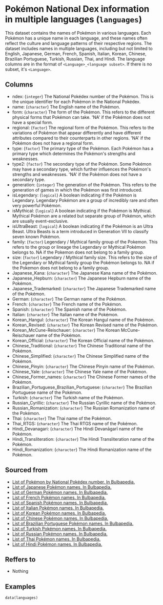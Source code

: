# Pokémon National Dex information in multiple languages (`languages`)

This dataset contains the names of Pokémon in various languages.
Each Pokémon has a unique name in each language, and these names often reflect the culture and
language patterns of their respective regions. The dataset includes names in multiple languages,
including but not limited to English, Japanese, German, French, Spanish, Italian, Korean, Chinese,
Brazilian Portuguese, Turkish, Russian, Thai, and Hindi. The language columns are in the format of
`<Language>_<language subset>`. If there is no subset, it's `<Language>`.


## Columns
  - ndex: (`integer`) The National Pokédex number of the Pokémon. This is the unique identifier for each Pokémon in the National Pokédex.
  - name: (`character`) The English name of the Pokémon.
  - form: (`character`) The form of the Pokémon. This refers to the different physical forms that Pokémon can take. 'NA' if the Pokémon does not have a special form.
  - regional: (`factor`) The regional form of the Pokémon. This refers to the variations of Pokémon that appear differently and have different attributes compared to their counterparts in other regions. 'NA' if the Pokémon does not have a regional form.
  - type: (`factor`) The primary type of the Pokémon. Each Pokémon has a primary type which determines the Pokémon's strengths and weaknesses.
  - type2: (`factor`) The secondary type of the Pokémon. Some Pokémon may have a secondary type, which further influences the Pokémon's strengths and weaknesses. 'NA' if the Pokémon does not have a secondary type.
  - generation: (`integer`) The generation of the Pokémon. This refers to the generation of games in which the Pokémon was first introduced.
  - isLegendary: (`logical`) A boolean indicating if the Pokémon is Legendary. Legendary Pokémon are a group of incredibly rare and often very powerful Pokémon.
  - isMythical: (`logical`) A boolean indicating if the Pokémon is Mythical. Mythical Pokémon are a related but separate group of Pokémon, which are usually event-exclusive.
  - isUltraBeast: (`logical`) A boolean indicating if the Pokémon is an Ultra Beast. Ultra Beasts is a term introduced in Generation VII to classify seven known Pokémon.
  - family: (`factor`) Legendary / Mythical family group of the Pokemon. This refers to the group or lineage the Legendary or Mythical Pokémon belongs to. NA if the Pokemon does not belong to a family group.
  - size: (`factor`) Legendary / Mythical family size. This refers to the size of the Legendary or Mythical family group the Pokémon belongs to. NA if the Pokemon does not belong to a family group.
  - Japanese_Kana: (`character`) The Japanese Kana name of the Pokémon.
  - Japanese_Hepburn: (`character`) The Japanese Hepburn name of the Pokémon.
  - Japanese_Trademarked: (`character`) The Japanese Trademarked name of the Pokémon.
  - German: (`character`) The German name of the Pokémon.
  - French: (`character`) The French name of the Pokémon.
  - Spanish: (`character`) The Spanish name of the Pokémon.
  - Italian: (`character`) The Italian name of the Pokémon.
  - Korean_Hangul: (`character`) The Korean Hangul name of the Pokémon.
  - Korean_Revised: (`character`) The Korean Revised name of the Pokémon.
  - Korean_McCune-Reischauer: (`character`) The Korean McCune-Reischauer name of the Pokémon.
  - Korean_Official: (`character`) The Korean Official name of the Pokémon.
  - Chinese_Traditional: (`character`) The Chinese Traditional name of the Pokémon.
  - Chinese_Simplified: (`character`) The Chinese Simplified name of the Pokémon.
  - Chinese_Pinyin: (`character`) The Chinese Pinyin name of the Pokémon.
  - Chinese_Yale: (`character`) The Chinese Yale name of the Pokémon.
  - Chinese_Former_names: (`character`) The Chinese Former names of the Pokémon.
  - Brazilian_Portuguese_Brazilian_Portuguese: (`character`) The Brazilian Portuguese name of the Pokémon.
  - Turkish: (`character`) The Turkish name of the Pokémon.
  - Russian_Cyrillic: (`character`) The Russian Cyrillic name of the Pokémon.
  - Russian_Romanization: (`character`) The Russian Romanization name of the Pokémon.
  - Thai: (`character`) The Thai name of the Pokémon.
  - Thai_RTGS: (`character`) The Thai RTGS name of the Pokémon.
  - Hindi_Devanagari: (`character`) The Hindi Devanāgarī name of the Pokémon.
  - Hindi_Transliteration: (`character`) The Hindi Transliteration name of the Pokémon.
  - Hindi_Romanization: (`character`) The Hindi Romanization name of the Pokémon.

## Sourced from
  - [List of Pokémon by National Pokédex number. In Bulbapedia.](https://bulbapedia.bulbagarden.net/wiki/List_of_Pok%C3%A9mon_by_National_Pok%C3%A9dex_number)
  - [List of Japanese Pokémon names. In Bulbapedia.](https://bulbapedia.bulbagarden.net/wiki/List_of_Japanese_Pok%C3%A9mon_names)
  - [List of German Pokémon names. In Bulbapedia.](https://bulbapedia.bulbagarden.net/wiki/List_of_German_Pok%C3%A9mon_names)
  - [List of French Pokémon names. In Bulbapedia.](https://bulbapedia.bulbagarden.net/wiki/List_of_French_Pok%C3%A9mon_names)
  - [List of Spanish Pokémon names. In Bulbapedia.](https://bulbapedia.bulbagarden.net/wiki/List_of_Spanish_Pok%C3%A9mon_names)
  - [List of Italian Pokémon names. In Bulbapedia.](https://bulbapedia.bulbagarden.net/wiki/List_of_Italian_Pok%C3%A9mon_names)
  - [List of Korean Pokémon names. In Bulbapedia.](https://bulbapedia.bulbagarden.net/wiki/List_of_Korean_Pok%C3%A9mon_names)
  - [List of Chinese Pokémon names. In Bulbapedia.](https://bulbapedia.bulbagarden.net/wiki/List_of_Chinese_Pok%C3%A9mon_names)
  - [List of Brazilian Portuguese Pokémon names. In Bulbapedia.](https://bulbapedia.bulbagarden.net/wiki/List_of_Brazilian_Portuguese_Pok%C3%A9mon_names)
  - [List of Turkish Pokémon names. In Bulbapedia.](https://bulbapedia.bulbagarden.net/wiki/List_of_Turkish_Pok%C3%A9mon_names)
  - [List of Russian Pokémon names. In Bulbapedia.](https://bulbapedia.bulbagarden.net/wiki/List_of_Russian_Pok%C3%A9mon_names)
  - [List of Thai Pokémon names. In Bulbapedia.](https://bulbapedia.bulbagarden.net/wiki/List_of_Thai_Pok%C3%A9mon_names)
  - [List of Hindi Pokémon names. In Bulbapedia.](https://bulbapedia.bulbagarden.net/wiki/List_of_Hindi_Pok%C3%A9mon_names)

## Reffers to
  - Nothing

## Examples
```
data(languages)
```
